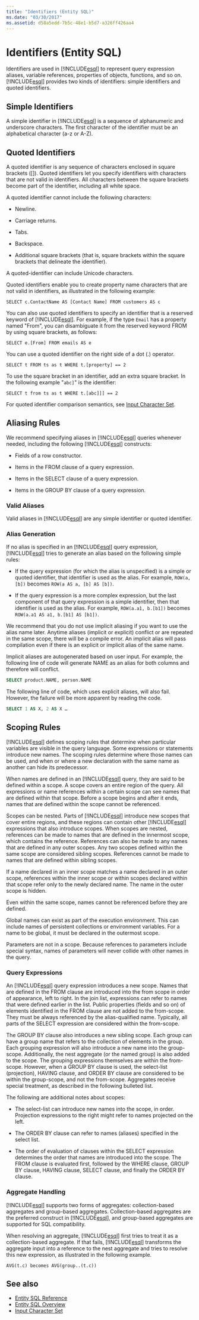 ```yaml
---
title: "Identifiers (Entity SQL)"
ms.date: "03/30/2017"
ms.assetid: d58a5edd-7b5c-48e1-b5d7-a326ff426aa4
---
```

# Identifiers (Entity SQL)
Identifiers are used in [!INCLUDE[esql](../../../../../../includes/esql-md.md)] to represent query expression aliases, variable references, properties of objects, functions, and so on. [!INCLUDE[esql](../../../../../../includes/esql-md.md)] provides two kinds of identifiers: simple identifiers and quoted identifiers.  
  
## Simple Identifiers  
 A simple identifier in [!INCLUDE[esql](../../../../../../includes/esql-md.md)] is a sequence of alphanumeric and underscore characters. The first character of the identifier must be an alphabetical character (a-z or A-Z).  
  
## Quoted Identifiers  
 A quoted identifier is any sequence of characters enclosed in square brackets ([]). Quoted identifiers let you specify identifiers with characters that are not valid in identifiers. All characters between the square brackets become part of the identifier, including all white space.  
  
 A quoted identifier cannot include the following characters:  
  
- Newline.  
  
- Carriage returns.  
  
- Tabs.  
  
- Backspace.  
  
- Additional square brackets (that is, square brackets within the square brackets that delineate the identifier).  
  
 A quoted-identifier can include Unicode characters.  
  
 Quoted identifiers enable you to create property name characters that are not valid in identifiers, as illustrated in the following example:  
  
 `SELECT c.ContactName AS [Contact Name] FROM customers AS c`  
  
 You can also use quoted identifiers to specify an identifier that is a reserved keyword of [!INCLUDE[esql](../../../../../../includes/esql-md.md)]. For example, if the type `Email` has a property named "From", you can disambiguate it from the reserved keyword FROM by using square brackets, as follows:  
  
 `SELECT e.[From] FROM emails AS e`  
  
 You can use a quoted identifier on the right side of a dot (.) operator.  
  
 `SELECT t FROM ts as t WHERE t.[property] == 2`  
  
 To use the square bracket in an identifier, add an extra square bracket. In the following example "`abc]`" is the identifier:  
  
 `SELECT t from ts as t WHERE t.[abc]]] == 2`  
  
 For quoted identifier comparison semantics, see [Input Character Set](input-character-set-entity-sql.md).  
  
## Aliasing Rules  
 We recommend specifying aliases in [!INCLUDE[esql](../../../../../../includes/esql-md.md)] queries whenever needed, including the following [!INCLUDE[esql](../../../../../../includes/esql-md.md)] constructs:  
  
- Fields of a row constructor.  
  
- Items in the FROM clause of a query expression.  
  
- Items in the SELECT clause of a query expression.  
  
- Items in the GROUP BY clause of a query expression.  
  
### Valid Aliases  
 Valid aliases in [!INCLUDE[esql](../../../../../../includes/esql-md.md)] are any simple identifier or quoted identifier.  
  
### Alias Generation  
 If no alias is specified in an [!INCLUDE[esql](../../../../../../includes/esql-md.md)] query expression, [!INCLUDE[esql](../../../../../../includes/esql-md.md)] tries to generate an alias based on the following simple rules:  
  
- If the query expression (for which the alias is unspecified) is a simple or quoted identifier, that identifier is used as the alias. For example, `ROW(a, [b])` becomes `ROW(a AS a, [b] AS [b])`.  
  
- If the query expression is a more complex expression, but the last component of that query expression is a simple identifier, then that identifier is used as the alias. For example, `ROW(a.a1, b.[b1])` becomes `ROW(a.a1 AS a1, b.[b1] AS [b1])`.  
  
 We recommend that you do not use implicit aliasing if you want to use the alias name later. Anytime aliases (implicit or explicit) conflict or are repeated in the same scope, there will be a compile error. An implicit alias will pass compilation even if there is an explicit or implicit alias of the same name.  
  
 Implicit aliases are autogenerated based on user input. For example, the following line of code will generate NAME as an alias for both columns and therefore will conflict.  
  
```sql  
SELECT product.NAME, person.NAME  
```  
  
 The following line of code, which uses explicit aliases, will also fail. However, the failure will be more apparent by reading the code.  
  
```sql  
SELECT 1 AS X, 2 AS X …  
```  
  
## Scoping Rules  
 [!INCLUDE[esql](../../../../../../includes/esql-md.md)] defines scoping rules that determine when particular variables are visible in the query language. Some expressions or statements introduce new names. The scoping rules determine where those names can be used, and when or where a new declaration with the same name as another can hide its predecessor.  
  
 When names are defined in an [!INCLUDE[esql](../../../../../../includes/esql-md.md)] query, they are said to be defined within a scope. A scope covers an entire region of the query. All expressions or name references within a certain scope can see names that are defined within that scope. Before a scope begins and after it ends, names that are defined within the scope cannot be referenced.  
  
 Scopes can be nested. Parts of [!INCLUDE[esql](../../../../../../includes/esql-md.md)] introduce new scopes that cover entire regions, and these regions can contain other [!INCLUDE[esql](../../../../../../includes/esql-md.md)] expressions that also introduce scopes. When scopes are nested, references can be made to names that are defined in the innermost scope, which contains the reference. References can also be made to any names that are defined in any outer scopes. Any two scopes defined within the same scope are considered sibling scopes. References cannot be made to names that are defined within sibling scopes.  
  
 If a name declared in an inner scope matches a name declared in an outer scope, references within the inner scope or within scopes declared within that scope refer only to the newly declared name. The name in the outer scope is hidden.  
  
 Even within the same scope, names cannot be referenced before they are defined.  
  
 Global names can exist as part of the execution environment. This can include names of persistent collections or environment variables. For a name to be global, it must be declared in the outermost scope.  
  
 Parameters are not in a scope. Because references to parameters include special syntax, names of parameters will never collide with other names in the query.  
  
### Query Expressions  
 An [!INCLUDE[esql](../../../../../../includes/esql-md.md)] query expression introduces a new scope. Names that are defined in the FROM clause are introduced into the from scope in order of appearance, left to right. In the join list, expressions can refer to names that were defined earlier in the list. Public properties (fields and so on) of elements identified in the FROM clause are not added to the from-scope. They must be always referenced by the alias-qualified name. Typically, all parts of the SELECT expression are considered within the from-scope.  
  
 The GROUP BY clause also introduces a new sibling scope. Each group can have a group name that refers to the collection of elements in the group. Each grouping expression will also introduce a new name into the group-scope. Additionally, the nest aggregate (or the named group) is also added to the scope. The grouping expressions themselves are within the from-scope. However, when a GROUP BY clause is used, the select-list (projection), HAVING clause, and ORDER BY clause are considered to be within the group-scope, and not the from-scope. Aggregates receive special treatment, as described in the following bulleted list.  
  
 The following are additional notes about scopes:  
  
- The select-list can introduce new names into the scope, in order. Projection expressions to the right might refer to names projected on the left.  
  
- The ORDER BY clause can refer to names (aliases) specified in the select list.  
  
- The order of evaluation of clauses within the SELECT expression determines the order that names are introduced into the scope. The FROM clause is evaluated first, followed by the WHERE clause, GROUP BY clause, HAVING clause, SELECT clause, and finally the ORDER BY clause.  
  
### Aggregate Handling  
 [!INCLUDE[esql](../../../../../../includes/esql-md.md)] supports two forms of aggregates: collection-based aggregates and group-based aggregates. Collection-based aggregates are the preferred construct in [!INCLUDE[esql](../../../../../../includes/esql-md.md)], and group-based aggregates are supported for SQL compatibility.  
  
 When resolving an aggregate, [!INCLUDE[esql](../../../../../../includes/esql-md.md)] first tries to treat it as a collection-based aggregate. If that fails, [!INCLUDE[esql](../../../../../../includes/esql-md.md)] transforms the aggregate input into a reference to the nest aggregate and tries to resolve this new expression, as illustrated in the following example.  
  
 `AVG(t.c) becomes AVG(group..(t.c))`  
  
## See also

- [Entity SQL Reference](entity-sql-reference.md)
- [Entity SQL Overview](entity-sql-overview.md)
- [Input Character Set](input-character-set-entity-sql.md)
